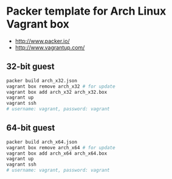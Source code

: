 # Packer template for Arch Linux Vagrant box

- http://www.packer.io/
- http://www.vagrantup.com/

## 32-bit guest

```sh
packer build arch_x32.json
vagrant box remove arch_x32 # for update
vagrant box add arch_x32 arch_x32.box
vagrant up
vagrant ssh
# username: vagrant, password: vagrant
```

## 64-bit guest

```sh
packer build arch_x64.json
vagrant box remove arch_x64 # for update
vagrant box add arch_x64 arch_x64.box
vagrant up
vagrant ssh
# username: vagrant, password: vagrant
```
